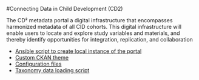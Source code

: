 #Connecting Data in Child Development (CD2)

The CD² metadata portal a digital infrastructure that encompasses harmonized metadata of all CID cohorts. This digital infrastructure will enable users to locate and explore study variables and materials, and thereby identify opportunities for integration, replication, and collaboration

* [Ansible script to create local instance of the portal](https://github.com/UtrechtUniversity/cd2-ansible)
* [Custom CKAN theme](https://github.com/UtrechtUniversity/cd2-ckan-theme)
* [Configuration files](https://github.com/UtrechtUniversity/cd2-config)
* [Taxonomy data loading script](https://github.com/UtrechtUniversity/cd2-taxonomy)




